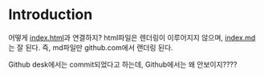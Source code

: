 # Introduction

어떻게 [index.html](index.html)과 연결하지? html파일은 렌더링이 이루어지지 않으며, [index.md](index.md)는 잘 된다. 즉, md파일만 github.com에서 랜더링 된다.

Github desk에서는 commit되었다고 하는데, Github에서는 왜 안보이지????
